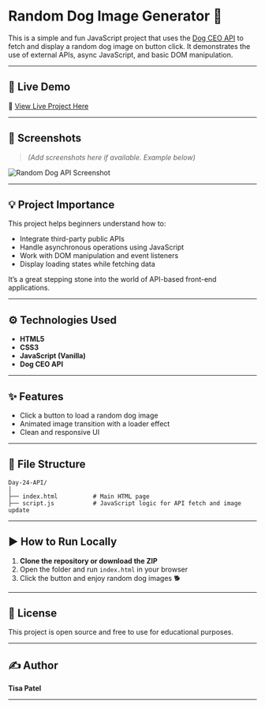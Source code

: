 
# Random Dog Image Generator 🐶

This is a simple and fun JavaScript project that uses the [Dog CEO API](https://dog.ceo/dog-api/) to fetch and display a random dog image on button click. It demonstrates the use of external APIs, async JavaScript, and basic DOM manipulation.

---

## 🚀 Live Demo

🔗 [View Live Project Here](https://your-deployment-link.com)

---

## 📸 Screenshots

> *(Add screenshots here if available. Example below)*

![Random Dog API Screenshot](./screenshots/sample.png)

---

## 💡 Project Importance

This project helps beginners understand how to:
- Integrate third-party public APIs
- Handle asynchronous operations using JavaScript
- Work with DOM manipulation and event listeners
- Display loading states while fetching data

It’s a great stepping stone into the world of API-based front-end applications.

---

## ⚙️ Technologies Used

- **HTML5**
- **CSS3**
- **JavaScript (Vanilla)**
- **Dog CEO API**

---

## ✨ Features

- Click a button to load a random dog image
- Animated image transition with a loader effect
- Clean and responsive UI

---

## 📁 File Structure

```
Day-24-API/
│
├── index.html          # Main HTML page
├── script.js           # JavaScript logic for API fetch and image update
```

---

## ▶️ How to Run Locally

1. **Clone the repository or download the ZIP**
2. Open the folder and run `index.html` in your browser
3. Click the button and enjoy random dog images 🐕

---

## 📄 License

This project is open source and free to use for educational purposes.

---

## ✍️ Author

**Tisa Patel**
 
---
